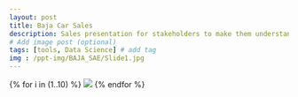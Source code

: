 ```yaml
---
layout: post
title: Baja Car Sales
description: Sales presentation for stakeholders to make them understand the business and financials for successful operation of our car manufacturing company. # Add post description (optional)
# Add image post (optional)
tags: [tools, Data Science] # add tag
img : /ppt-img/BAJA_SAE/Slide1.jpg
---
```


{% for i in (1..10) %}
  <img src="{{site.baseurl}}/assets/ppt-img/BAJA_SAE/Slide{{i}}.jpg"/>
{% endfor %}
